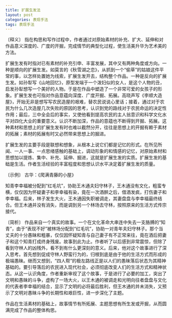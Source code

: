 ```yaml
---
title: 扩展生发法
layout: post
categories: 表现手法
tags: 表现手法
---
```


〔释义〕 指在构思和写作过程中，作者通过对原始素材的补充、扩大、延伸和对作品意义深度的、广度的开掘，完成情节的典型化过程，使生活美升华为艺术美的方法。

扩展生发有时指对已有素材的补充引申、丰富发展，其中又有两种角度或方向。一种是顺向的扩展生发。如莫言的《秋雪湖之恋》，从抓到一个“偷草”的姑娘这件平常的事，以怎样处置她为线索，扩展生发开去，结构整个作品。一种是反向的扩展生发。如孙犁写《山地回忆》，原型发端于一个泼妇似的女人，是这个人物的丑，启发孙犁想写一个美好的人物。于是在作品中塑造了一个非常可爱的女孩子的形象。扩展生发也可指对作品意蕴向深度、广度开掘、拓展。高晓声写《李顺大造屋》，开始无非是想写写农民造屋的艰难，替农民说说心里话；接着，通过对于农民为什么几次造屋几次失败的原因的思考，认识到党的路线对于农民命运的决定性作用；最后，三中全会后的事实，又使他看到提高农民的主人翁意识和科学文化水平对四化大业的重要意义。认识不断加深，作品的意蕴也不断得到开掘、拓展。这种素材和思想上的扩展生发有时也难以截然分开，往往是思想上的开掘有赖于素材的拓展；素材的拓展有时又必然带来思想上的掘进。

扩展生发的主要手段是联想和想象，从根本上说它们都是记忆的形式。在所见所闻、一人一事、一点思绪感触的基础上，调动形象的和情感的记忆，对原始素材和思想加以提炼、集中、补充、延伸、掘进，这就是扩展生发的实质。扩展生发的基础是生活。作者生活经验的丰富程度和思想认识水平决定着扩展生发的质量。

〔示例〕 古华：《爬满青藤的小屋》

知青李幸福被分配到“红毛坑”，协助王木通夫妇守林子，王木通没有文化，粗蛮专横，仅仅因为怀疑妻子和李幸福有染，竟在一次酒醉之后，借酒发疯，打伤妻子和李幸福。后来，林子发生大火，王木通因失职被调走，其妻盘盘与李幸福最终结合。但王木通并没有消失，而是调到另一个林场去守林，按照原来的生活方式传宗接代。

〔简析〕 作品来自一个真实的故事。一个在文化革命大串连中失去一支胳膊的“知青”，由于“表现不好”被林场分配到“红毛坑”，协助一对青年夫妇守林子。那个当丈夫的十分愚昧和粗暴，仅仅因怀疑知青与自己妻子有不正常来往，竟在酒后把妻子和这个知青打成终身残废。故事到此为止。作者听了以后感到非常震惊，但除了看到守林人的凶残外，看不到有什么更深刻的意义。后来，他对这个故事进行了深入思考。首先想到促成守林人野蛮行为的，归根到底是由于他的生活方式而形成的极端愚昧。继而又想到，“四人帮”的极左路线正是以人们的愚昧落后状态为其精神基础的。要引导落后的农民进入现代社会，必须彻底改变人们的生活方式和精神状态。从这一认识角度，作者重新审视了这个故事，于是进行了必要的加工，突出了文明和愚昧的斗争，虚构了一场大火，以王木通的被调走和光明向往者盘盘与文化的代表者李幸福的结合，显示了文明的必将最后胜利，但王木通的并未消失，又预示了文明对愚昧斗争的长期性和艰巨性，进一步深化了主题。

作品在生活素材的基础上，故事情节有所拓展、主题思想有所生发或开掘，从而圆满完成了作品的整体构思。 